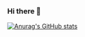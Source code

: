 ### Hi there 👋

[![Anurag's GitHub stats](https://github-readme-stats.vercel.app/api?username=anakpindahan)](https://github.com/anuraghazra/github-readme-stats&count_private=true)

<!--
**anakpindahan/anakpindahan** is a ✨ _special_ ✨ repository because its `README.md` (this file) appears on your GitHub profile.

Here are some ideas to get you started:

- 🔭 I’m currently working on ...
- 🌱 I’m currently learning ...
- 👯 I’m looking to collaborate on ...
- 🤔 I’m looking for help with ...
- 💬 Ask me about ...
- 📫 How to reach me: ...
- 😄 Pronouns: ...
- ⚡ Fun fact: ...
-->
